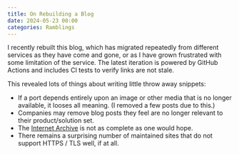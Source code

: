 ```yaml
---
title: On Rebuilding a Blog
date: 2024-05-23 00:00
categories: Ramblings
---
```


I recently rebuilt this blog, which has migrated repeatedly from different services as they have come and gone, or as I have grown frustrated with some limitation of the service. The latest iteration is powered by GitHub Actions and includes CI tests to verify links are not stale.

This revealed lots of things about writing little throw away snippets:
- If a port depends entirely upon an image or other media that is no longer available, it looses all meaning. (I removed a few posts due to this.)
- Companies may remove blog posts they feel are no longer relevant to their product/solution set.
- The [Internet Archive](https://archive.org) is not as complete as one would hope.
- There remains a surprising number of maintained sites that do not support HTTPS / TLS well, if at all.
